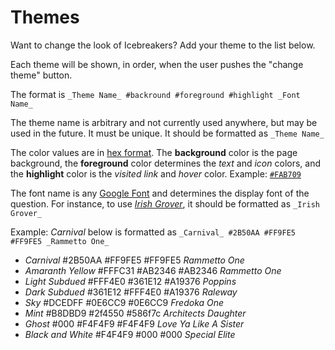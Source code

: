 # Themes

Want to change the look of Icebreakers? Add your theme to the list below.

Each theme will be shown, in order, when the user pushes the "change theme" button.

The format is `_Theme Name_ #backround #foreground #highlight _Font Name_`

The theme name is arbitrary and not currently used anywhere, but may be used in the future. It must be unique. It should be formatted as `_Theme Name_`

The color values are in [hex format](https://en.wikipedia.org/wiki/Web_colors). The **background** color is the page background, the **foreground** color determines the _text_ and _icon_ colors, and the **highlight** color is the _visited link_ and _hover_ color. Example: [`#FAB709`](https://www.color-hex.com/color/fab709)

The font name is any [Google Font](https://fonts.google.com/?category=Display) and determines the display font of the question. For instance, to use _[Irish Grover](https://fonts.google.com/specimen/Irish+Grover?category=Display)_, it should be formatted as `_Irish Grover_`

Example: _Carnival_ below is formatted as `_Carnival_ #2B50AA #FF9FE5 #FF9FE5 _Rammetto One_`

* _Carnival_ #2B50AA #FF9FE5 #FF9FE5 _Rammetto One_
* _Amaranth Yellow_ #FFFC31 #AB2346 #AB2346 _Rammetto One_
* _Light Subdued_ #FFF4E0 #361E12 #A19376 _Poppins_
* _Dark Subdued_ #361E12 #FFF4E0 #A19376 _Raleway_
* _Sky_ #DCEDFF #0E6CC9 #0E6CC9 _Fredoka One_
* _Mint_ #B8DBD9 #2f4550 #586f7c _Architects Daughter_
* _Ghost_ #000 #F4F4F9 #F4F4F9 _Love Ya Like A Sister_
* _Black and White_ #F4F4F9 #000 #000 _Special Elite_
